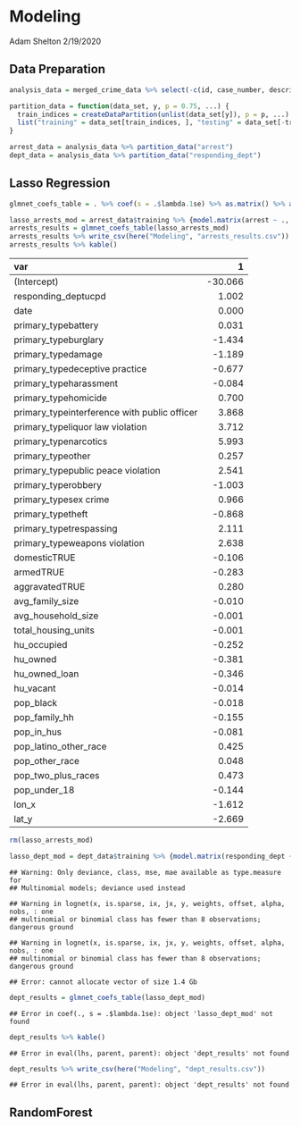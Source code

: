 Modeling
================
Adam Shelton
2/19/2020

## Data Preparation

``` r
analysis_data = merged_crime_data %>% select(-c(id, case_number, description, block_id, location_description, reporting_dept))

partition_data = function(data_set, y, p = 0.75, ...) {
  train_indices = createDataPartition(unlist(data_set[y]), p = p, ...) %>% unlist()
  list("training" = data_set[train_indices, ], "testing" = data_set[-train_indices, ])
}

arrest_data = analysis_data %>% partition_data("arrest")
dept_data = analysis_data %>% partition_data("responding_dept")
```

## Lasso Regression

``` r
glmnet_coefs_table = . %>% coef(s = .$lambda.1se) %>% as.matrix() %>% as_tibble(rownames = "var") %>% filter(`1` != 0) %>% mutate(`1` = round(`1`, 3))
```

``` r
lasso_arrests_mod = arrest_data$training %>% {model.matrix(arrest ~ ., .)} %>% cv.glmnet(arrest_data$training$arrest, alpha = 1, type.measure = "auc", family = "binomial")
arrests_results = glmnet_coefs_table(lasso_arrests_mod)
arrests_results %>% write_csv(here("Modeling", "arrests_results.csv"))
arrests_results %>% kable()
```

| var                                           |        1 |
| :-------------------------------------------- | -------: |
| (Intercept)                                   | \-30.066 |
| responding\_deptucpd                          |    1.002 |
| date                                          |    0.000 |
| primary\_typebattery                          |    0.031 |
| primary\_typeburglary                         |  \-1.434 |
| primary\_typedamage                           |  \-1.189 |
| primary\_typedeceptive practice               |  \-0.677 |
| primary\_typeharassment                       |  \-0.084 |
| primary\_typehomicide                         |    0.700 |
| primary\_typeinterference with public officer |    3.868 |
| primary\_typeliquor law violation             |    3.712 |
| primary\_typenarcotics                        |    5.993 |
| primary\_typeother                            |    0.257 |
| primary\_typepublic peace violation           |    2.541 |
| primary\_typerobbery                          |  \-1.003 |
| primary\_typesex crime                        |    0.966 |
| primary\_typetheft                            |  \-0.868 |
| primary\_typetrespassing                      |    2.111 |
| primary\_typeweapons violation                |    2.638 |
| domesticTRUE                                  |  \-0.106 |
| armedTRUE                                     |  \-0.283 |
| aggravatedTRUE                                |    0.280 |
| avg\_family\_size                             |  \-0.010 |
| avg\_household\_size                          |  \-0.001 |
| total\_housing\_units                         |  \-0.001 |
| hu\_occupied                                  |  \-0.252 |
| hu\_owned                                     |  \-0.381 |
| hu\_owned\_loan                               |  \-0.346 |
| hu\_vacant                                    |  \-0.014 |
| pop\_black                                    |  \-0.018 |
| pop\_family\_hh                               |  \-0.155 |
| pop\_in\_hus                                  |  \-0.081 |
| pop\_latino\_other\_race                      |    0.425 |
| pop\_other\_race                              |    0.048 |
| pop\_two\_plus\_races                         |    0.473 |
| pop\_under\_18                                |  \-0.144 |
| lon\_x                                        |  \-1.612 |
| lat\_y                                        |  \-2.669 |

``` r
rm(lasso_arrests_mod)
```

``` r
lasso_dept_mod = dept_data$training %>% {model.matrix(responding_dept ~ ., .)} %>% cv.glmnet(dept_data$training$responding_dept, alpha = 1, type.measure = "auc", family = "multinomial")
```

    ## Warning: Only deviance, class, mse, mae available as type.measure for
    ## Multinomial models; deviance used instead

    ## Warning in lognet(x, is.sparse, ix, jx, y, weights, offset, alpha, nobs, : one
    ## multinomial or binomial class has fewer than 8 observations; dangerous ground
    
    ## Warning in lognet(x, is.sparse, ix, jx, y, weights, offset, alpha, nobs, : one
    ## multinomial or binomial class has fewer than 8 observations; dangerous ground

    ## Error: cannot allocate vector of size 1.4 Gb

``` r
dept_results = glmnet_coefs_table(lasso_dept_mod)
```

    ## Error in coef(., s = .$lambda.1se): object 'lasso_dept_mod' not found

``` r
dept_results %>% kable()
```

    ## Error in eval(lhs, parent, parent): object 'dept_results' not found

``` r
dept_results %>% write_csv(here("Modeling", "dept_results.csv"))
```

    ## Error in eval(lhs, parent, parent): object 'dept_results' not found

## RandomForest
